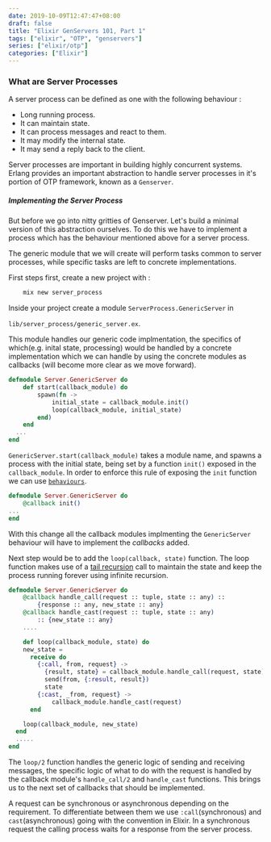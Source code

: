 ```yaml
---
date: 2019-10-09T12:47:47+08:00
draft: false
title: "Elixir GenServers 101, Part 1"
tags: ["elixir", "OTP", "genservers"]
series: ["elixir/otp"]
categories: ["Elixir"]
---
```


### What are Server Processes

A server process can be defined as one with the following behaviour :

- Long running process.
- It can maintain state.
- It can process messages and react to them.
- It may modify the internal state.
- It may send a reply back to the client.

Server processes are important in building highly concurrent systems.
Erlang provides an important abstraction to handle server processes in it's 
portion  of OTP framework, known as a `Genserver`.

##### Implementing the Server Process

But before we go into nitty gritties of Genserver. Let's build a minimal version
of this abstraction ourselves.
To do this we have to implement a process which has the behaviour mentioned 
above for a server process.

The generic module that we will create will perform tasks common to server 
processes, while specific tasks are left to concrete implementations.

First steps first, create a new project with :
```bash
    mix new server_process
```

Inside your project create a module `ServerProcess.GenericServer` in

`lib/server_process/generic_server.ex`.

This module handles our generic code implmentation, the specifics of 
which(e.g. inital state, processing) would be handled by a concrete 
implementation which  we can handle by using the concrete modules as callbacks 
(will become more clear as we move forward). 

```elixir
defmodule Server.GenericServer do
	def start(callback_module) do
		spawn(fn ->
			initial_state = callback_module.init()
			loop(callback_module, initial_state)
		end)
	end
  ...
end
```

`GenericServer.start(callback_module)` takes a module name, and spawns a process 
with the initial state, being set by a function `init()` exposed in the 
`callback_module`. In order to enforce this rule of exposing the `init` function
we can use [`behaviours`][behaviour].

```elixir
defmodule Server.GenericServer do
	@callback init()
...
end
```
With this change all the callback modules implmenting the `GenericServer` behaviour 
will have to implement the _callbacks_ added.

Next step would be to add the `loop(callback, state)` function. The loop function 
makes use of a [tail recursion][tail_recursion] call to maintain the state and 
keep the process running forever using infinite recursion.

```elixir
defmodule Server.GenericServer do
	@callback handle_call(request :: tuple, state :: any) ::
    	{response :: any, new_state :: any}
  	@callback handle_cast(request :: tuple, state :: any)
    	:: {new_state :: any}
	....

	def loop(callback_module, state) do
    new_state =
      receive do
        {:call, from, request} ->
          {result, state} = callback_module.handle_call(request, state)
          send(from, {:result, result})
          state
		{:cast, _from, request} ->
			callback_module.handle_cast(request)
      end

    loop(callback_module, new_state)
  end
  .....
end
```
The `loop/2` function handles the generic logic of sending and receiving messages,
the specific logic of what to do with the request is handled by the callback module's
`handle_call/2` and `handle_cast` functions. This brings us to the next set of 
callbacks that should be implemented.

A request can be synchronous or asynchronous depending on the requirement. To 
differentiate between them we use `:call`(synchronous) and `cast`(asynchronous) 
going with the convention in Elixir. In a synchronous request the calling process
waits for a response from the server process.


[behaviour]: https://elixir-lang.org/getting-started/typespecs-and-behaviours.html
[tail_recursion]: https://blog.appsignal.com/2019/03/19/elixir-alchemy-recursion.html
